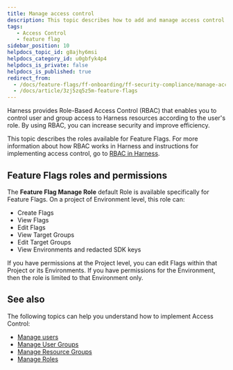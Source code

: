 ```yaml
---
title: Manage access control
description: This topic describes how to add and manage access control for Feature Flags.
tags: 
   - Access Control
   - feature flag
sidebar_position: 10
helpdocs_topic_id: g8ajhy6msi
helpdocs_category_id: u0gbfyk4p4
helpdocs_is_private: false
helpdocs_is_published: true
redirect_from:
  - /docs/feature-flags/ff-onboarding/ff-security-compliance/manage-access-control
  - /docs/article/3zj5zq5z5m-feature-flags
---
```


Harness provides Role-Based Access Control (RBAC) that enables you to control user and group access to Harness resources according to the user's role. By using RBAC, you can increase security and improve efficiency.

This topic describes the roles available for Feature Flags. For more information about how RBAC works in Harness and instructions for implementing access control, go to [RBAC in Harness](/docs/platform/role-based-access-control/rbac-in-harness).

## Feature Flags roles and permissions

The **Feature Flag Manage Role** default Role is available specifically for Feature Flags. On a project of Environment level, this role can:

* Create Flags
* View Flags
* Edit Flags
* View Target Groups
* Edit Target Groups
* View Environments and redacted SDK keys 

If you have permissions at the Project level, you can edit Flags within that Project or its Environments. If you have permissions for the Environment, then the role is limited to that Environment only.  

## See also

The following topics can help you understand how to implement Access Control:

* [Manage users](/docs/platform/role-based-access-control/add-users)
* [Manage User Groups](/docs/platform/role-based-access-control/add-user-groups)
* [Manage Resource Groups](/docs/platform/role-based-access-control/add-resource-groups.md)
* [Manage Roles](/docs/platform/role-based-access-control/add-manage-roles.md)

